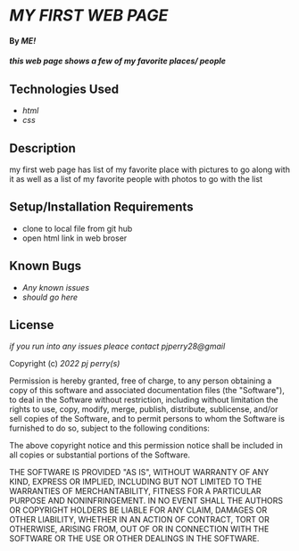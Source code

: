 # _MY FIRST WEB PAGE_

#### By _**ME!**_

#### _this web page shows a few of my favorite places/ people_

## Technologies Used

* _html_
* _css_


## Description

my first web page has list of my favorite place with pictures to go along with it as well as a list of my favorite people with photos to go with the list

## Setup/Installation Requirements

* clone to local file from git hub  
* open html link in web broser




## Known Bugs

* _Any known issues_
* _should go here_

## License

_if you run into any issues pleace contact pjperry28@gmail_

Copyright (c) _2022_ _pj perry(s)_

Permission is hereby granted, free of charge, to any person obtaining a copy
of this software and associated documentation files (the "Software"), to deal
in the Software without restriction, including without limitation the rights
to use, copy, modify, merge, publish, distribute, sublicense, and/or sell
copies of the Software, and to permit persons to whom the Software is
furnished to do so, subject to the following conditions:

The above copyright notice and this permission notice shall be included in all
copies or substantial portions of the Software.

THE SOFTWARE IS PROVIDED "AS IS", WITHOUT WARRANTY OF ANY KIND, EXPRESS OR
IMPLIED, INCLUDING BUT NOT LIMITED TO THE WARRANTIES OF MERCHANTABILITY,
FITNESS FOR A PARTICULAR PURPOSE AND NONINFRINGEMENT. IN NO EVENT SHALL THE
AUTHORS OR COPYRIGHT HOLDERS BE LIABLE FOR ANY CLAIM, DAMAGES OR OTHER
LIABILITY, WHETHER IN AN ACTION OF CONTRACT, TORT OR OTHERWISE, ARISING FROM,
OUT OF OR IN CONNECTION WITH THE SOFTWARE OR THE USE OR OTHER DEALINGS IN THE
SOFTWARE.